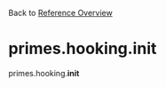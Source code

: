 
Back to [Reference Overview](x/y)

# primes.hooking.__init__

primes.hooking.__init__

<br>


```python

```

